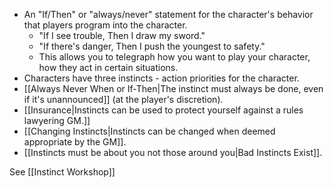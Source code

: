 - An "If/Then" or "always/never" statement for the character's behavior that players program into the character.
	- "If I see trouble, Then I draw my sword."
	- "If there's danger, Then I push the youngest to safety."
	- This allows you to telegraph how you want to play your character, how they act in certain situations.
- Characters have three instincts - action priorities for the character. 
- [[Always Never When or If-Then|The instinct must always be done, even if it's unannounced]] (at the player's discretion). 
- [[Insurance|Instincts can be used to protect yourself against a rules lawyering GM.]] 
- [[Changing Instincts|Instincts can be changed when deemed appropriate by the GM]].
- [[Instincts must be about you not those around you|Bad Instincts Exist]].

See [[Instinct Workshop]] 